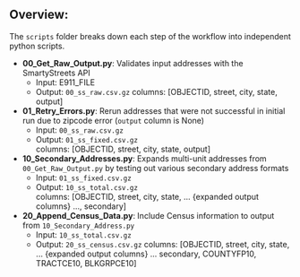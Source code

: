 ## Overview:
The `scripts` folder breaks down each step of the workflow into independent python scripts.  

- **00_Get_Raw_Output.py**: Validates input addresses with the SmartyStreets API  
  - Input: E911_FILE
  - Output: `00_ss_raw.csv.gz`
    columns: [OBJECTID, street, city, state, output]
- **01_Retry_Errors.py**: Rerun addresses that were not successful in initial run due to zipcode error (`output` column is None)
  - Input: `00_ss_raw.csv.gz`
  - Output: `01_ss_fixed.csv.gz`    
    columns: [OBJECTID, street, city, state, output]
- **10_Secondary_Addresses.py**: Expands multi-unit addresses from `00_Get_Raw_Output.py` by testing out various secondary address formats
  - Input: `01_ss_fixed.csv.gz`
  - Output: `10_ss_total.csv.gz`    
    columns: [OBJECTID, street, city, state, ... {expanded output columns} ..., secondary]
- **20_Append_Census_Data.py**: Include Census information to output from `10_Secondary_Address.py`
  - Input: `10_ss_total.csv.gz`
  - Output: `20_ss_census.csv.gz`
    columns: [OBJECTID, street, city, state, ... {expanded output columns} ... secondary, COUNTYFP10, TRACTCE10, BLKGRPCE10]
